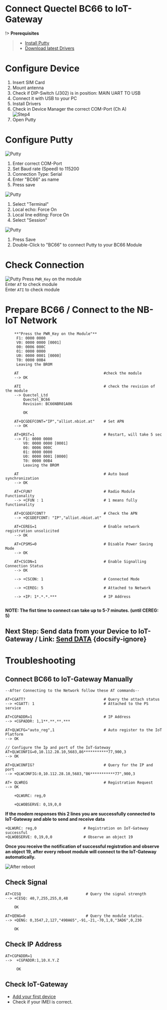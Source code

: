 # Connect Quectel BC66 to IoT-Gateway

!> **Prerequisites**
 > * [Install Putty](https://www.chiark.greenend.org.uk/~sgtatham/putty/latest.html)   
 > * [Download latest Drivers](https://www.exar.com/product/interface/uarts/usb-uarts/xr21v1412)
 
# Configure Device
1. Insert SIM Card
2. Mount antenna
3. Check if DIP-Switch (J302) is in position: MAIN UART TO USB
4. Connect it with USB to your PC
5. Install Drivers
6. Check in Device Manager the correct COM-Port (Ch A)  
   ![Step4](../images/BC66_Step1.png)
7. Open Putty  


# Configure Putty     

   ![Putty](../images/BC66_Putty_Step1.png)    
   1. Enter correct COM-Port
   2. Set Baud rate (Speed) to 115200
   3. Connection Type: Serial
   4. Enter "BC66" as name  
   5. Press save

   ![Putty](../images/BC66_Putty_Step2.png)    
   1. Select "Terminal"
   2. Local echo: Force On
   3. Local line editing: Force On
   4. Select "Session"  

   ![Putty](../images/BC66_Putty_Step3.png)    
   1. Press Save
   2. Double-Click to "BC66" to connect Putty to your BC66 Module  


# Check Connection  
  ![Putty](../images/BC66_Putty_Step4.png) 
  Press `PWR_Key` on the module  
  Enter `AT` to check module  
  Enter `ATI` to check module

# Prepare BC66 / Connect to the NB-IoT Network  
```
    **"Press the PWR_Key on the Module"**
     F1: 0000 0000
     V0: 0000 0000 [0001]
     00: 0006 000C
     01: 0000 0000
     U0: 0000 0001 [0000]
     T0: 0000 00B4
     Leaving the BROM

    AT                                      #check the module
    --> OK                                  
    
    ATI                                     # check the revision of the module
    --> Quectel_Ltd
        Quectel_BC66
        Revision: BC66NBR01A06

        OK

    AT+QCGDEFCONT="IP","alliot.nbiot.at"    # Set APN
    --> OK 

    AT+QRST=1                               # Restart, will take 5 sec
    --> F1: 0000 0000
        V0: 0000 0000 [0001]
        00: 0006 000C
        01: 0000 0000
        U0: 0000 0001 [0000]
        T0: 0000 00B4
        Leaving the BROM    

    AT                                      # Auto baud synchronization
    --> OK

    AT+CFUN?                                # Radio Module Functionality 
    --> +CFUN : 1                           # 1 means fully functionality

    AT+QCGDEFCONT?                          # Check the APN
    --> +QCGDEFCONT: "IP","alliot.nbiot.at"

    AT+CEREG=1                              # Enable network registration unsolicited 
    --> OK

    AT+CPSMS=0                              # Disable Power Saving Mode
    --> OK

    AT+CSCON=1                              # Enable Signalling Connection Status
    --> OK  
    
    --> +CSCON: 1                           # Connected Mode

    --> +CEREG: 5                           # Attached to Network

    --> +IP: 1*.*.*.***                     # IP Address
                      
```
**NOTE: The fist time to connect can take up to 5-7 minutes. (until CEREG: 5)**

## Next Step: Send data from your Device to IoT-Gateway  / Link: [Send DATA](./Quectel_BC66/04_Send_Data_BC66.md) {docsify-ignore}

# Troubleshooting

##  Connect BC66 to IoT-Gateway Manually 

``` 
--After Connecting to the Network follow these AT commands--

AT+CGATT?                                   # Query the attach status
--> +CGATT: 1                               # Attached to the PS service

AT+CGPADDR=1                                # IP Address
--> +CGPADDR: 1,1**.**.**.***

AT+QLWCFG="auto_reg",1                      # Auto register to the IoT Platform
--> OK

// Configure the Ip and port of the IoT-Gateway
AT+QLWCONFIG=0,10.112.28.10,5683,86***********77,900,3
--> OK

AT+QLWCONFIG?                               # Query for the IP and port
--> +QLWCONFIG:0,10.112.28.10,5683,"86***********77",900,3

AT+ QLWREG                                  # Registration Request
--> OK

    +QLWURC: reg,0

    +QLWOBSERVE: 0,19,0,0

```

**If the modem responses this 2 lines you are successfully connected to IoT-Gateway and able to send and receive data**
```
+QLWURC: reg,0                     # Registration on IoT-Gateway successful  
+QLWOBSERVE: 0,19,0,0              # Observe an object 19  
```
**Once you receive the notification of successful registration and observe an object 19, after every reboot module will connect to the IoT-Gateway automatically.**

![After reboot](../images/BC66_Putty_Step5.png)

## Check Signal
```
AT+CESQ                             # Query the signal strength
--> +CESQ: 40,7,255,255,0,48

    OK

AT+QENG=0                           # Query the module status.
--> +QENG: 0,3547,2,127,"490A65",-91,-21,-70,1,8,"3AD6",0,230

    OK  
```  

## Check IP Address
``` 
AT+CGPADDR=1
-->  +CGPADDR:1,10.X.Y.Z

     OK
```

## Check IoT-Gateway  
* [Add your first device](./02_Add_first_Device.md)
* Check if your IMEI is correct.





